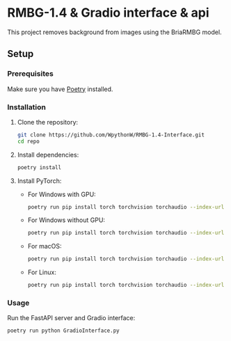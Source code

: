 # RMBG-1.4 & Gradio interface & api
This project removes background from images using the BriaRMBG model.

## Setup

### Prerequisites

Make sure you have [Poetry](https://python-poetry.org/docs/#installation) installed.

### Installation

1. Clone the repository:

   ```sh
   git clone https://github.com/WpythonW/RMBG-1.4-Interface.git
   cd repo
   ```

2. Install dependencies:

   ```sh
   poetry install
   ```

3. Install PyTorch:

   - For Windows with GPU:
     ```sh
     poetry run pip install torch torchvision torchaudio --index-url https://download.pytorch.org/whl/cu121
     ```

   - For Windows without GPU:
     ```sh
     poetry run pip install torch torchvision torchaudio --index-url https://download.pytorch.org/whl/cpu
     ```

   - For macOS:
     ```sh
     poetry run pip install torch torchvision torchaudio --index-url https://download.pytorch.org/whl/cpu
     ```

   - For Linux:
     ```sh
     poetry run pip install torch torchvision torchaudio --index-url https://download.pytorch.org/whl/cu121
     ```

### Usage

Run the FastAPI server and Gradio interface:

```sh
poetry run python GradioInterface.py
```